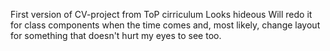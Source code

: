 First version of CV-project from ToP cirriculum
Looks hideous
Will redo it for class components when the time comes and, most likely, change layout for something that doesn't hurt my eyes to see too.

